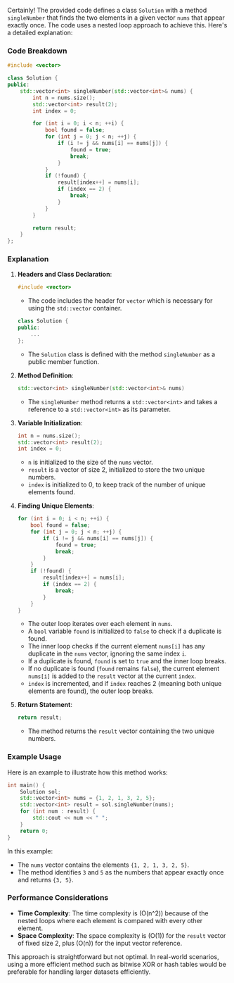 Certainly! The provided code defines a class `Solution` with a method `singleNumber` that finds the two elements in a given vector `nums` that appear exactly once. The code uses a nested loop approach to achieve this. Here's a detailed explanation:

### Code Breakdown

```cpp
#include <vector>

class Solution {
public:
    std::vector<int> singleNumber(std::vector<int>& nums) {
        int n = nums.size();
        std::vector<int> result(2);
        int index = 0;

        for (int i = 0; i < n; ++i) {
            bool found = false;
            for (int j = 0; j < n; ++j) {
                if (i != j && nums[i] == nums[j]) {
                    found = true;
                    break;
                }
            }
            if (!found) {
                result[index++] = nums[i];
                if (index == 2) {
                    break;
                }
            }
        }

        return result;
    }
};
```

### Explanation

1. **Headers and Class Declaration**:
    ```cpp
    #include <vector>
    ```
    - The code includes the header for `vector` which is necessary for using the `std::vector` container.
    ```cpp
    class Solution {
    public:
        ...
    };
    ```
    - The `Solution` class is defined with the method `singleNumber` as a public member function.

2. **Method Definition**:
    ```cpp
    std::vector<int> singleNumber(std::vector<int>& nums)
    ```
    - The `singleNumber` method returns a `std::vector<int>` and takes a reference to a `std::vector<int>` as its parameter.

3. **Variable Initialization**:
    ```cpp
    int n = nums.size();
    std::vector<int> result(2);
    int index = 0;
    ```
    - `n` is initialized to the size of the `nums` vector.
    - `result` is a vector of size 2, initialized to store the two unique numbers.
    - `index` is initialized to 0, to keep track of the number of unique elements found.

4. **Finding Unique Elements**:
    ```cpp
    for (int i = 0; i < n; ++i) {
        bool found = false;
        for (int j = 0; j < n; ++j) {
            if (i != j && nums[i] == nums[j]) {
                found = true;
                break;
            }
        }
        if (!found) {
            result[index++] = nums[i];
            if (index == 2) {
                break;
            }
        }
    }
    ```
    - The outer loop iterates over each element in `nums`.
    - A `bool` variable `found` is initialized to `false` to check if a duplicate is found.
    - The inner loop checks if the current element `nums[i]` has any duplicate in the `nums` vector, ignoring the same index `i`.
    - If a duplicate is found, `found` is set to `true` and the inner loop breaks.
    - If no duplicate is found (`found` remains `false`), the current element `nums[i]` is added to the `result` vector at the current `index`.
    - `index` is incremented, and if `index` reaches 2 (meaning both unique elements are found), the outer loop breaks.

5. **Return Statement**:
    ```cpp
    return result;
    ```
    - The method returns the `result` vector containing the two unique numbers.

### Example Usage

Here is an example to illustrate how this method works:

```cpp
int main() {
    Solution sol;
    std::vector<int> nums = {1, 2, 1, 3, 2, 5};
    std::vector<int> result = sol.singleNumber(nums);
    for (int num : result) {
        std::cout << num << " ";
    }
    return 0;
}
```

In this example:
- The `nums` vector contains the elements `{1, 2, 1, 3, 2, 5}`.
- The method identifies `3` and `5` as the numbers that appear exactly once and returns `{3, 5}`.

### Performance Considerations

- **Time Complexity**: The time complexity is \(O(n^2)\) because of the nested loops where each element is compared with every other element.
- **Space Complexity**: The space complexity is \(O(1)\) for the `result` vector of fixed size 2, plus \(O(n)\) for the input vector reference.

This approach is straightforward but not optimal. In real-world scenarios, using a more efficient method such as bitwise XOR or hash tables would be preferable for handling larger datasets efficiently.